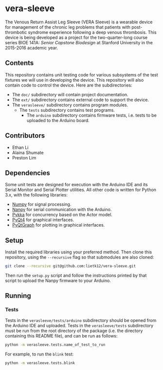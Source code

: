 # vera-sleeve
The Venous Return Assist Leg Sleeve (VERA Sleeve) is a wearable device for management of the chronic leg problems that patients with post-thrombotic syndrome experience following a deep venous thrombosis. This device is being developed as a project for the two-quarter-long course series BIOE 141A: *Senior Capstone Biodesign* at Stanford University in the 2015-2016 academic year.

## Contents
This repository contains unit testing code for various subsystems of the test fixtures we will use in developing the device. This repository will also contain code to control the device. Here are the subdirectories:
* The `doc/` subdirectory will contain project documentation.
* The `ext/` subdirectory contains external code to support the device.
* The `verasleeve/` subdirectory contains program modules.
  * The `tests` subdirectory contains test programs.
    * The `arduino` subdirectory contains firmware tests, i.e. tests to be uploaded to the Arduino board.

## Contributors
* Ethan Li
* Alaina Shumate
* Preston Lim

## Dependencies
Some unit tests are designed for execution with the Arduino IDE and its Serial Monitor and Serial Plotter utilities. All other code is written for Python 3.x, with the following libraries:
* [Numpy](http://www.numpy.org/) for signal processing.
* [Nanpy](https://nanpy.github.io/) for serial communication with the Arduino.
* [Pykka](https://www.pykka.org/) for concurrency based on the Actor model.
* [PyQt4](https://riverbankcomputing.com/software/pyqt/intro) for graphical interfaces.
* [PyQtGraph](http://www.pyqtgraph.org/) for plotting in graphical interfaces.

## Setup
Install the required libraries using your preferred method. Then clone this repository, using the `--recursive` flag so that submodules are also cloned:
```sh
git clone --recursive git@github.com:lietk12/vera-sleeve.git
```

Then run the `setup.py` script and follow the instructions printed by that script to upload the Nanpy firmware to your Arduino.

## Running
### Tests
Tests in the `verasleeve/tests/arduino` subdirectory should be opened from the Arduino IDE and uploaded. Tests in the `verasleeve/tests` subdirectory must be run from the root directory of the package (i.e. the directory containing this README file), and can be run as follows:
```sh
python -m verasleeve.tests.name_of_test_to_run
```
For example, to run the `blink` test:
```sh
python -m verasleeve.tests.blink
```
